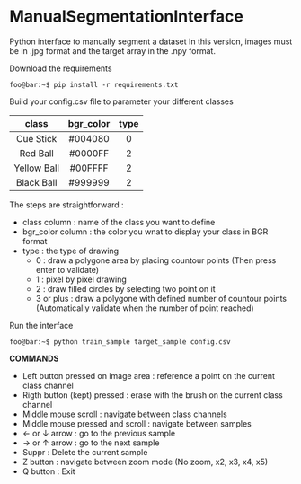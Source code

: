 # ManualSegmentationInterface
Python interface to manually segment a dataset 
In this version, images must be in .jpg format and the target array in the .npy format.


Download the requirements

```console
foo@bar:~$ pip install -r requirements.txt
```

Build your config.csv file to parameter your different classes

| class | bgr_color  | type |
| :---:   | :-: | :-: |
| Cue Stick | #004080 | 0 |
| Red Ball | #0000FF | 2 |
| Yellow Ball | #00FFFF | 2 |
| Black Ball | #999999 | 2 |

The steps are straightforward :
- class column : name of the class you want to define
- bgr_color column : the color you wnat to display your class in BGR format
- type : the type of drawing 
  - 0 : draw a polygone area by placing countour points (Then press enter to validate)
  - 1 : pixel by pixel drawing
  - 2 : draw filled circles by selecting two point on it
  - 3 or plus : draw a polygone with defined number of countour points (Automatically validate when the number of point reached)


Run the interface

```console
foo@bar:~$ python train_sample target_sample config.csv
```


**COMMANDS**

- Left button pressed on image area : reference a point on the current class channel
- Rigth button (kept) pressed : erase with the brush on the current class channel
- Middle mouse scroll : navigate between class channels
- Middle mouse pressed and scroll : navigate between samples
- ← or ↓ arrow : go to the previous sample
- → or ↑ arrow : go to the next sample
- Suppr : Delete the current sample
- Z button : navigate between zoom mode (No zoom, x2, x3, x4, x5)
- Q button : Exit



